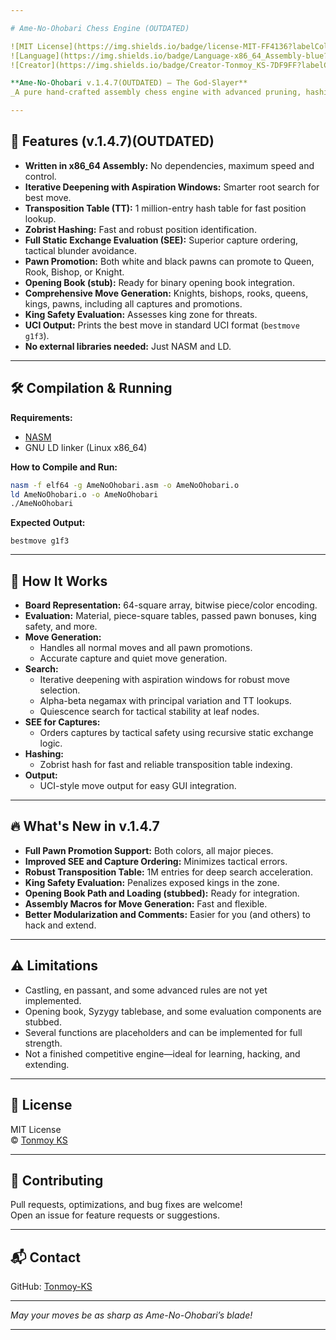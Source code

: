 ```yaml
---

# Ame-No-Ohobari Chess Engine (OUTDATED)

![MIT License](https://img.shields.io/badge/license-MIT-FF4136?labelColor=gray)
![Language](https://img.shields.io/badge/Language-x86_64_Assembly-blue?labelColor=gray)
![Creator](https://img.shields.io/badge/Creator-Tonmoy_KS-7DF9FF?labelColor=gray)

**Ame-No-Ohobari v.1.4.7(OUTDATED) – The God-Slayer**  
_A pure hand-crafted assembly chess engine with advanced pruning, hashing, and full pawn promotion support._

---
```


## 🚀 Features (v.1.4.7)(OUTDATED)

- **Written in x86_64 Assembly:** No dependencies, maximum speed and control.
- **Iterative Deepening with Aspiration Windows:** Smarter root search for best move.
- **Transposition Table (TT):** 1 million-entry hash table for fast position lookup.
- **Zobrist Hashing:** Fast and robust position identification.
- **Full Static Exchange Evaluation (SEE):** Superior capture ordering, tactical blunder avoidance.
- **Pawn Promotion:** Both white and black pawns can promote to Queen, Rook, Bishop, or Knight.
- **Opening Book (stub):** Ready for binary opening book integration.
- **Comprehensive Move Generation:** Knights, bishops, rooks, queens, kings, pawns, including all captures and promotions.
- **King Safety Evaluation:** Assesses king zone for threats.
- **UCI Output:** Prints the best move in standard UCI format (`bestmove g1f3`).
- **No external libraries needed:** Just NASM and LD.

---

## 🛠️ Compilation & Running

**Requirements:**  
- [NASM](https://www.nasm.us/)  
- GNU LD linker (Linux x86_64)

**How to Compile and Run:**
```sh
nasm -f elf64 -g AmeNoOhobari.asm -o AmeNoOhobari.o
ld AmeNoOhobari.o -o AmeNoOhobari
./AmeNoOhobari
```

**Expected Output:**
```
bestmove g1f3
```

---

## 🧠 How It Works

- **Board Representation:** 64-square array, bitwise piece/color encoding.
- **Evaluation:** Material, piece-square tables, passed pawn bonuses, king safety, and more.
- **Move Generation:**  
  - Handles all normal moves and all pawn promotions.
  - Accurate capture and quiet move generation.
- **Search:**  
  - Iterative deepening with aspiration windows for robust move selection.
  - Alpha-beta negamax with principal variation and TT lookups.
  - Quiescence search for tactical stability at leaf nodes.
- **SEE for Captures:**  
  - Orders captures by tactical safety using recursive static exchange logic.
- **Hashing:**  
  - Zobrist hash for fast and reliable transposition table indexing.
- **Output:**  
  - UCI-style move output for easy GUI integration.

---

## 🔥 What's New in v.1.4.7

- **Full Pawn Promotion Support:** Both colors, all major pieces.
- **Improved SEE and Capture Ordering:** Minimizes tactical errors.
- **Robust Transposition Table:** 1M entries for deep search acceleration.
- **King Safety Evaluation:** Penalizes exposed kings in the zone.
- **Opening Book Path and Loading (stubbed):** Ready for integration.
- **Assembly Macros for Move Generation:** Fast and flexible.
- **Better Modularization and Comments:** Easier for you (and others) to hack and extend.

---

## ⚠️ Limitations

- Castling, en passant, and some advanced rules are not yet implemented.
- Opening book, Syzygy tablebase, and some evaluation components are stubbed.
- Several functions are placeholders and can be implemented for full strength.
- Not a finished competitive engine—ideal for learning, hacking, and extending.

---

## 📃 License

MIT License  
© [Tonmoy KS](https://github.com/Tonmoy-KS)

---

## 🤝 Contributing

Pull requests, optimizations, and bug fixes are welcome!  
Open an issue for feature requests or suggestions.

---

## 📬 Contact

GitHub: [Tonmoy-KS](https://github.com/Tonmoy-KS)

---

*May your moves be as sharp as Ame-No-Ohobari’s blade!*

---